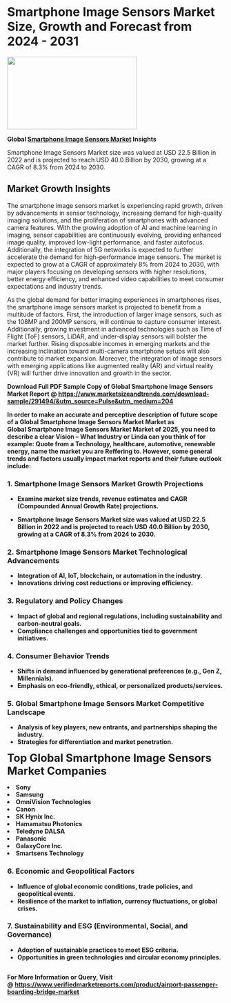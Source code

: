 <H1>Smartphone Image Sensors Market Size, Growth and Forecast from 2024 - 2031</H1><img class="aligncenter size-medium wp-image-584254" src="https://thirdeyenews.in/wp-content/uploads/2024/09/Global-Market-Research-300x168.jpeg" alt="" width="300" height="168" /><p><strong>Global&nbsp;<a href="https://www.marketsizeandtrends.com/download-sample/291494/&amp;utm_source=Pulse&amp;utm_medium=204">Smartphone Image Sensors Market</a> Insights</strong></p><p>Smartphone Image Sensors Market size was valued at USD 22.5 Billion in 2022 and is projected to reach USD 40.0 Billion by 2030, growing at a CAGR of 8.3% from 2024 to 2030.</p><p><h2>Market Growth Insights</h2> <p>The smartphone image sensors market is experiencing rapid growth, driven by advancements in sensor technology, increasing demand for high-quality imaging solutions, and the proliferation of smartphones with advanced camera features. With the growing adoption of AI and machine learning in imaging, sensor capabilities are continuously evolving, providing enhanced image quality, improved low-light performance, and faster autofocus. Additionally, the integration of 5G networks is expected to further accelerate the demand for high-performance image sensors. The market is expected to grow at a CAGR of approximately 8% from 2024 to 2030, with major players focusing on developing sensors with higher resolutions, better energy efficiency, and enhanced video capabilities to meet consumer expectations and industry trends.</p> <p><strong></strong></p> <p>As the global demand for better imaging experiences in smartphones rises, the smartphone image sensors market is projected to benefit from a multitude of factors. First, the introduction of larger image sensors, such as the 108MP and 200MP sensors, will continue to capture consumer interest. Additionally, growing investment in advanced technologies such as Time of Flight (ToF) sensors, LiDAR, and under-display sensors will bolster the market further. Rising disposable incomes in emerging markets and the increasing inclination toward multi-camera smartphone setups will also contribute to market expansion. Moreover, the integration of image sensors with emerging applications like augmented reality (AR) and virtual reality (VR) will further drive innovation and growth in the sector.</p> <p><strong></p><p><span class=""><strong>Download Full PDF Sample Copy of Global Smartphone Image Sensors Market Report</strong> @ <a href="https://www.marketsizeandtrends.com/download-sample/291494/&amp;utm_source=Pulse&amp;utm_medium=204" target="_blank">https://www.marketsizeandtrends.com/download-sample/291494/&amp;utm_source=Pulse&amp;utm_medium=204</a></span></p><p>In order to make an accurate and perceptive description of future scope of a Global&nbsp;Smartphone Image Sensors Market Market as Global&nbsp;Smartphone Image Sensors Market Market of 2025, you need to describe a clear Vision &ndash; What Industry or Linda can you think of for example: Quote from a Technology, healthcare, automotive, renewable energy, name the market you are Reffering to. However, some general trends and factors usually impact market reports and their future outlook include:</p><h3>1.&nbsp;<strong>Smartphone Image Sensors Market Growth Projections</strong></h3><ul><li>Examine market size trends, revenue estimates and CAGR (Compounded Annual Growth Rate) projections.</li><li><p>Smartphone Image Sensors Market size was valued at USD 22.5 Billion in 2022 and is projected to reach USD 40.0 Billion by 2030, growing at a CAGR of 8.3% from 2024 to 2030.</p></li></ul><h3>2.&nbsp;<strong>Smartphone Image Sensors Market Technological Advancements</strong></h3><ul><li>Integration of AI, IoT, blockchain, or automation in the industry.</li><li>Innovations driving cost reductions or improving efficiency.</li></ul><h3>3.&nbsp;<strong>Regulatory and Policy Changes</strong></h3><ul><li>Impact of global and regional regulations, including sustainability and carbon-neutral goals.</li><li>Compliance challenges and opportunities tied to government initiatives.</li></ul><h3>4.&nbsp;<strong>Consumer Behavior Trends</strong></h3><ul><li>Shifts in demand influenced by generational preferences (e.g., Gen Z, Millennials).</li><li>Emphasis on eco-friendly, ethical, or personalized products/services.</li></ul><h3>5.&nbsp;<strong>Global Smartphone Image Sensors Market Competitive Landscape</strong></h3><ul><li>Analysis of key players, new entrants, and partnerships shaping the industry.</li><li>Strategies for differentiation and market penetration.</li></ul><p data-pm-slice="1 1 []"><span style="color: inherit; font-family: inherit; font-size: 25px;">Top Global Smartphone Image Sensors Market Companies</span></p><div class="" data-test-id=""><p><li>Sony</li><li> Samsung</li><li> OmniVision Technologies</li><li> Canon</li><li> SK Hynix Inc.</li><li> Hamamatsu Photonics</li><li> Teledyne DALSA</li><li> Panasonic</li><li> GalaxyCore Inc.</li><li> Smartsens Technology</li></p></div><h3>6.&nbsp;<strong>Economic and Geopolitical Factors</strong></h3><ul><li>Influence of global economic conditions, trade policies, and geopolitical events.</li><li>Resilience of the market to inflation, currency fluctuations, or global crises.</li></ul><h3>7.&nbsp;<strong>Sustainability and ESG (Environmental, Social, and Governance)</strong></h3><ul><li>Adoption of sustainable practices to meet ESG criteria.</li><li>Opportunities in green technologies and circular economy principles.</li></ul><h2><strong style="font-size: 14px;">For More Information or Query, Visit @&nbsp;</strong><a style="background-color: #ffffff; font-size: 14px;" href="https://www.marketsizeandtrends.com/report/smartphone-image-sensors-market/" target="_blank">https://www.verifiedmarketreports.com/product/airport-passenger-boarding-bridge-market</a></h2>
